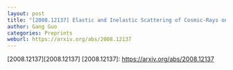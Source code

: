 ```yaml
---
layout: post
title: "[2008.12137] Elastic and Inelastic Scattering of Cosmic-Rays on Sub-GeV Dark Matter"
author: Gang Guo
categories: Preprints
weburl: https://arxiv.org/abs/2008.12137
---
```


[2008.12137][2008.12137]
[2008.12137]: https://arxiv.org/abs/2008.12137
